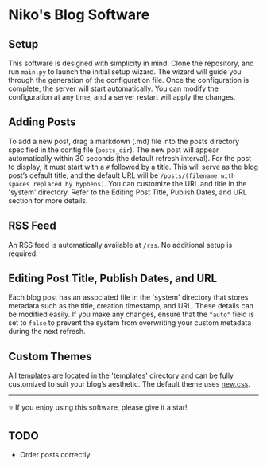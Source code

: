 # Niko's Blog Software

## Setup
This software is designed with simplicity in mind. Clone the repository, and run `main.py` to launch the initial setup wizard. The wizard will guide you through the generation of the configuration file. Once the configuration is complete, the server will start automatically. You can modify the configuration at any time, and a server restart will apply the changes.

## Adding Posts
To add a new post, drag a markdown (.md) file into the posts directory specified in the config file (`posts_dir`). The new post will appear automatically within 30 seconds (the default refresh interval). For the post to display, it must start with a `#` followed by a title. This will serve as the blog post’s default title, and the default URL will be `/posts/(filename with spaces replaced by hyphens)`. You can customize the URL and title in the 'system' directory. Refer to the Editing Post Title, Publish Dates, and URL section for more details.

## RSS Feed
An RSS feed is automatically available at `/rss`. No additional setup is required.

## Editing Post Title, Publish Dates, and URL
Each blog post has an associated file in the 'system' directory that stores metadata such as the title, creation timestamp, and URL. These details can be modified easily. If you make any changes, ensure that the `"auto"` field is set to `false` to prevent the system from overwriting your custom metadata during the next refresh.

## Custom Themes
All templates are located in the 'templates' directory and can be fully customized to suit your blog’s aesthetic. The default theme uses [new.css](https://newcss.net).

---

⭐ If you enjoy using this software, please give it a star!

## TODO
- Order posts correctly
